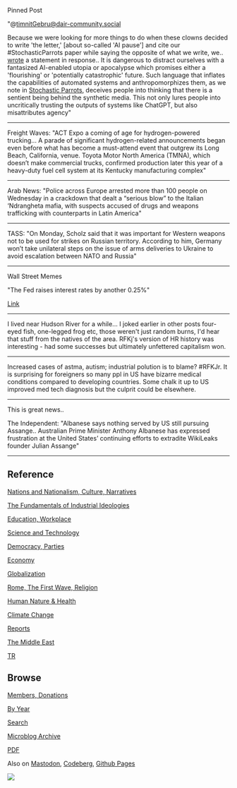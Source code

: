 Pinned Post

"@timnitGebru@dair-community.social

Because we were looking for more things to do when these clowns
decided to write 'the letter,' [about so-called 'AI pause'] and cite
our \#StochasticParrots paper while saying the opposite of what we
write, we.. [wrote](https://www.dair-institute.org/blog/letter-statement-March2023)
a statement in response.. It is dangerous to distract ourselves with a fantasized
AI-enabled utopia or apocalypse which promises either a 'flourishing' or
'potentially catastrophic' future. Such language that inflates the capabilities
of automated systems and anthropomorphizes them, as we note in [Stochastic Parrots](https://dl.acm.org/doi/abs/10.1145/3442188.3445922), 
deceives people into thinking that there is a sentient being behind the
synthetic media. This not only lures people into uncritically trusting
the outputs of systems like ChatGPT, but also misattributes agency"

---

Freight Waves: "ACT Expo a coming of age for hydrogen-powered
trucking... A parade of significant hydrogen-related announcements
began even before what has become a must-attend event that outgrew its
Long Beach, California, venue. Toyota Motor North America (TMNA),
which doesn’t make commercial trucks, confirmed production later this
year of a heavy-duty fuel cell system at its Kentucky manufacturing
complex"

---

Arab News: "Police across Europe arrested more than 100 people on
Wednesday in a crackdown that dealt a “serious blow” to the Italian
‘Ndrangheta mafia, with suspects accused of drugs and weapons
trafficking with counterparts in Latin America"

---

TASS: "On Monday, Scholz said that it was important for Western
weapons not to be used for strikes on Russian territory. According to
him, Germany won’t take unilateral steps on the issue of arms
deliveries to Ukraine to avoid escalation between NATO and Russia"

---

Wall Street Memes

"The Fed raises interest rates by another 0.25%"

[Link](https://s3.masto.ai/media_attachments/files/110/309/286/885/341/443/original/a1651f8fcc0dc3bf.jpg)

---

I lived near Hudson River for a while... I joked earlier in other
posts four-eyed fish, one-legged frog etc, those weren't just random
burns, I'd hear that stuff from the natives of the area. RFKj's version
of HR history was interesting - had some successes but ultimately
unfettered capitalism won.

---

Increased cases of astma, autism; industrial polution is to blame? \#RFKJr.
It is surprising for foreigners so many ppl in US have bizarre medical
conditions compared to developing countries. Some chalk it up to US
improved med tech diagnosis but the culprit could be elsewhere.

---

This is great news.. 

The Independent: "Albanese says nothing served by US still pursuing
Assange.. Australian Prime Minister Anthony Albanese has expressed
frustration at the United States’ continuing efforts to extradite
WikiLeaks founder Julian Assange"

---

## Reference

[Nations and Nationalism, Culture, Narratives](0119/2013/02/nations-and-nationalism.html)

[The Fundamentals of Industrial Ideologies](0119/2011/04/fundamentals-of-industrial-ideologies.html)

[Education, Workplace](0119/2017/09/education-workplace.html)

[Science and Technology](0119/2018/09/science-technology.html)

[Democracy, Parties](0119/2016/11/democracy.html)

[Economy](2021/01/economy.html)

[Globalization](0119/2018/09/globalization.html)

[Rome, The First Wave, Religion](0119/2017/12/rome.html)

[Human Nature & Health](2020/07/human-nature.html)

[Climate Change](2022/01/climate.html)

[Reports](2021/01/reports.html)

[The Middle East](0119/2019/07/middleeast.html)

[TR](../tr/index.html)

## Browse

[Members, Donations](2022/08/members.html)

[By Year](years.html)

[Search](search.html)

[Microblog Archive](mbl/index.html)

[PDF](https://drive.google.com/uc?export=view&id=1FSi-1MnqXVq_PVTEXzzflwN8-7h92N_R)

Also on 
[Mastodon](https://masto.ai/@muratk3n),
[Codeberg](https://muratk5n.codeberg.page/en/),
[Github Pages](https://muratk5n.github.io/thirdwave/en/)

<img src='https://drive.google.com/uc?export=view&id=1zsIeciFSvlr-sWB84Tc0mfZ_NYqn9VQx'/> 



